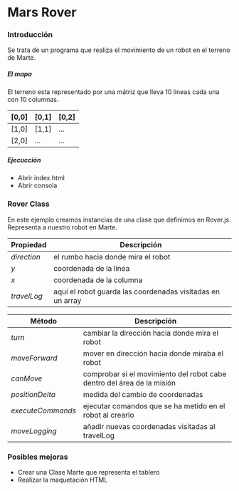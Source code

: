 # Mars Rover

### Introducción
Se trata de un programa que realiza el movimiento de un robot en el terreno de Marte.
##### El mapa
El terreno esta representado por una mátriz que lleva 10 lineas cada una con 10 columnas.

| [0,0] | [0,1] | [0,2] |
|-------|-------|-------|
| [1,0] | [1,1] | ...   |
| [2,0] | ...   | ...   |
##### Ejecucción
  - Abrir index.html
  - Abrir consola
  
### Rover Class
En este ejemplo creamos instancias de una clase que definimos en Rover.js. Representa a nuestro robot en Marte.

|Propiedad| Descripción 
|--|--
| *direction* | el rumbo hacia donde mira el robot
| *y* | coordenada de la linea 
| *x* | coordenada de la columna 
| *travelLog* | aquí el robot guarda las coordenadas visitadas en un array 
    
|Método| Descripción |
|--|--|
| *turn* | cambiar la dirección hacia donde mira el robot
| *moveForward* | mover en dirección hacia donde miraba el robot
| *canMove* | comprobar si el movimiento del robot cabe dentro del área de la misión
| *positionDelta* | medida del cambio de coordenadas
| *executeCommands* | ejecutar comandos que se ha metido en el robot al crearlo
| *moveLogging* | añadir nuevas coordenadas visitadas al travelLog

### Posibles mejoras
  - Crear una Clase Marte que representa el tablero
  - Realizar la maquetación HTML


